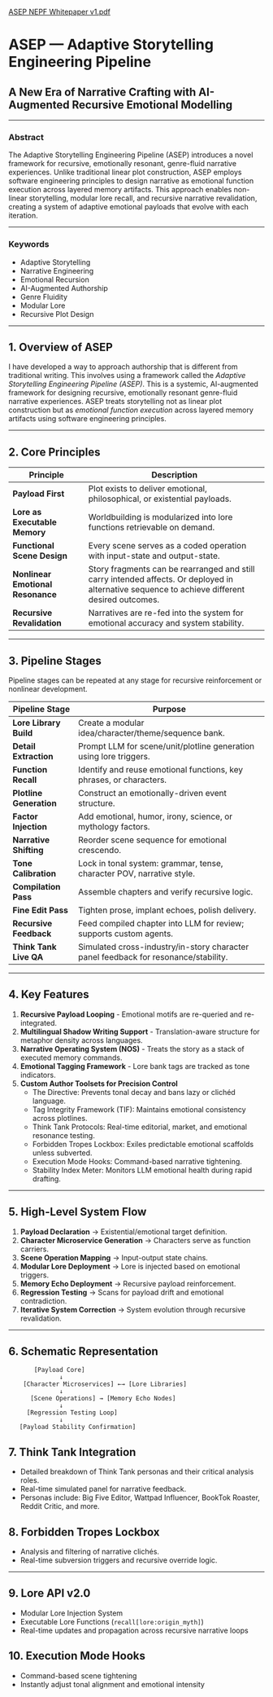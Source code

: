 
[ASEP NEPF Whitepaper v1.pdf](https://github.com/user-attachments/files/20222468/ASEP.NEPF.Whitepaper.v1.pdf)

# ASEP — Adaptive Storytelling Engineering Pipeline

## **A New Era of Narrative Crafting with AI-Augmented Recursive Emotional Modelling**

---

### **Abstract**
The Adaptive Storytelling Engineering Pipeline (ASEP) introduces a novel framework for recursive, emotionally resonant, genre-fluid narrative experiences. Unlike traditional linear plot construction, ASEP employs software engineering principles to design narrative as emotional function execution across layered memory artifacts. This approach enables non-linear storytelling, modular lore recall, and recursive narrative revalidation, creating a system of adaptive emotional payloads that evolve with each iteration.

---

### **Keywords**
- Adaptive Storytelling
- Narrative Engineering
- Emotional Recursion
- AI-Augmented Authorship
- Genre Fluidity
- Modular Lore
- Recursive Plot Design

---

## **1. Overview of ASEP**
I have developed a way to approach authorship that is different from traditional writing. This involves using a framework called the *Adaptive Storytelling Engineering Pipeline (ASEP)*. This is a systemic, AI-augmented framework for designing recursive, emotionally resonant genre-fluid narrative experiences. ASEP treats storytelling not as linear plot construction but as *emotional function execution* across layered memory artifacts using software engineering principles.

---

## **2. Core Principles**

| **Principle**                 | **Description**                                                                 |
|------------------------------|-------------------------------------------------------------------------------|
| **Payload First**             | Plot exists to deliver emotional, philosophical, or existential payloads.     |
| **Lore as Executable Memory** | Worldbuilding is modularized into lore functions retrievable on demand.      |
| **Functional Scene Design**   | Every scene serves as a coded operation with input-state and output-state.   |
| **Nonlinear Emotional Resonance** | Story fragments can be rearranged and still carry intended affects. Or deployed in alternative sequence to achieve different desired outcomes. |
| **Recursive Revalidation**    | Narratives are re-fed into the system for emotional accuracy and system stability. |

---

## **3. Pipeline Stages**
Pipeline stages can be repeated at any stage for recursive reinforcement or nonlinear development.

| **Pipeline Stage**       | **Purpose**                                                                         |
|-------------------------|------------------------------------------------------------------------------------|
| **Lore Library Build**     | Create a modular idea/character/theme/sequence bank.                            |
| **Detail Extraction**      | Prompt LLM for scene/unit/plotline generation using lore triggers.              |
| **Function Recall**        | Identify and reuse emotional functions, key phrases, or characters.             |
| **Plotline Generation**    | Construct an emotionally-driven event structure.                               |
| **Factor Injection**       | Add emotional, humor, irony, science, or mythology factors.                     |
| **Narrative Shifting**     | Reorder scene sequence for emotional crescendo.                                |
| **Tone Calibration**       | Lock in tonal system: grammar, tense, character POV, narrative style.           |
| **Compilation Pass**       | Assemble chapters and verify recursive logic.                                  |
| **Fine Edit Pass**         | Tighten prose, implant echoes, polish delivery.                                |
| **Recursive Feedback**     | Feed compiled chapter into LLM for review; supports custom agents.             |
| **Think Tank Live QA**     | Simulated cross-industry/in-story character panel feedback for resonance/stability. |

---

## **4. Key Features**
1. **Recursive Payload Looping** - Emotional motifs are re-queried and re-integrated.  
2. **Multilingual Shadow Writing Support** - Translation-aware structure for metaphor density across languages.  
3. **Narrative Operating System (NOS)** - Treats the story as a stack of executed memory commands.  
4. **Emotional Tagging Framework** - Lore bank tags are tracked as tone indicators.  
5. **Custom Author Toolsets for Precision Control**  
    - The Directive: Prevents tonal decay and bans lazy or clichéd language.  
    - Tag Integrity Framework (TIF): Maintains emotional consistency across plotlines.  
    - Think Tank Protocols: Real-time editorial, market, and emotional resonance testing.  
    - Forbidden Tropes Lockbox: Exiles predictable emotional scaffolds unless subverted.  
    - Execution Mode Hooks: Command-based narrative tightening.  
    - Stability Index Meter: Monitors LLM emotional health during rapid drafting.

---

## **5. High-Level System Flow**
1. **Payload Declaration** → Existential/emotional target definition.  
2. **Character Microservice Generation** → Characters serve as function carriers.  
3. **Scene Operation Mapping** → Input-output state chains.  
4. **Modular Lore Deployment** → Lore is injected based on emotional triggers.  
5. **Memory Echo Deployment** → Recursive payload reinforcement.  
6. **Regression Testing** → Scans for payload drift and emotional contradiction.  
7. **Iterative System Correction** → System evolution through recursive revalidation.

---

## **6. Schematic Representation**
```
       [Payload Core]
              ↓
    [Character Microservices] ←→ [Lore Libraries]
              ↓
      [Scene Operations] → [Memory Echo Nodes]
              ↓
     [Regression Testing Loop]
              ↓
   [Payload Stability Confirmation]
```
## **7. Think Tank Integration**
- Detailed breakdown of Think Tank personas and their critical analysis roles.
- Real-time simulated panel for narrative feedback.
- Personas include: Big Five Editor, Wattpad Influencer, BookTok Roaster, Reddit Critic, and more.

## **8. Forbidden Tropes Lockbox**
- Analysis and filtering of narrative clichés.
- Real-time subversion triggers and recursive override logic.

---

## **9. Lore API v2.0**
- Modular Lore Injection System
- Executable Lore Functions (`recall[lore:origin_myth]`)
- Real-time updates and propagation across recursive narrative loops

## **10. Execution Mode Hooks**
- Command-based scene tightening
- Instantly adjust tonal alignment and emotional intensity
